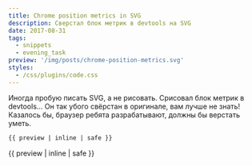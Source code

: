 ```yaml
---
title: Chrome position metrics in SVG
description: Сверстал блок метрик в devtools на SVG
date: 2017-08-31
tags:
  - snippets
  - evening_task
preview: '/img/posts/chrome-position-metrics.svg'
styles:
  - /css/plugins/code.css
---
```


Иногда пробую писать SVG, а не рисовать. Срисовал блок метрик в devtools... Он так убого свёрстан в оригинале, вам лучше не знать! Казалось бы, браузер ребята разрабатывают, должны бы верстать уметь.

```html
{{ preview | inline | safe }}
```

{{ preview | inline | safe }}
